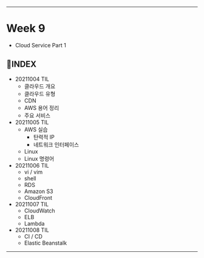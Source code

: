 ___
# Week 9
- Cloud Service Part 1

## 📌INDEX
- 20211004 TIL
  - 클라우드 개요
  - 클라우드 유형
  - CDN
  - AWS 용어 정리
  - 주요 서비스
- 20211005 TIL
  - AWS 실습
    - 탄력적 IP
    - 네트워크 인터페이스
  - Linux
  - Linux 명령어
- 20211006 TIL
  - vi / vim
  - shell
  - RDS
  - Amazon S3
  - CloudFront
- 20211007 TIL
  - CloudWatch
  - ELB
  - Lambda
- 20211008 TIL
  - CI / CD
  - Elastic Beanstalk
___